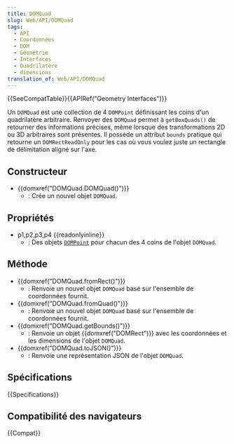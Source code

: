 ```yaml
---
title: DOMQuad
slug: Web/API/DOMQuad
tags:
  - API
  - Coordonnées
  - DOM
  - Géométrie
  - Interfaces
  - Quadrilatère
  - dimensions
translation_of: Web/API/DOMQuad
---
```


{{SeeCompatTable}}{{APIRef("Geometry Interfaces")}}

Un `DOMQuad` est une collection de 4 `DOMPoint` définissant les coins d'un quadrilatère arbitraire. Renvoyer des `DOMQuad` permet à `getBoxQuads()` de retourner des informations précises, même lorsque des transformations 2D ou 3D arbitraires sont présentes. Il possède un attribut `bounds` pratique qui retourne un `DOMRectReadOnly` pour les cas où vous voulez juste un rectangle de délimitation aligné sur l'axe.

## Constructeur

- {{domxref("DOMQuad.DOMQuad()")}}
  - : Crée un nouvel objet `DOMQuad`.

## Propriétés

- p1,p2,p3,p4 {{readonlyinline}}
  - : Des objets [`DOMPoint`](/fr/docs/Web/API/DOMPoint) pour chacun des 4 coins de l'objet `DOMQuad`.

## Méthode

- {{domxref("DOMQuad.fromRect()")}}
  - : Renvoie un nouvel objet `DOMQuad` basé sur l'ensemble de coordonnées fournit.
- {{domxref("DOMQuad.fromQuad()")}}
  - : Renvoie un nouvel objet `DOMQuad` basé sur l'ensemble de coordonnées fournit.
- {{domxref("DOMQuad.getBounds()")}}
  - : Renvoie un objet {{domxref("DOMRect")}} avec les coordonnées et les dimensions de l'objet `DOMQuad`.
- {{domxref("DOMQuad.toJSON()")}}
  - : Renvoie une représentation JSON de l'objet `DOMQuad`.

## Spécifications

{{Specifications}}

## Compatibilité des navigateurs

{{Compat}}
